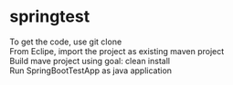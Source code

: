 # springtest
To get the code, use git clone <br />
From Eclipe, import the project as existing maven project <br />
Build mave project using goal: clean install <br />
Run SpringBootTestApp as java application <br />
